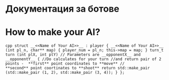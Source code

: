 # Документация за ботове
# How to make your AI?
``cpp
struct __<<Name of Your AI>>__ : player
{
	__<<Name of Your AI>>__ (int pl_n, char** map)
	{
		player_num = pl_n;
		this->map = map;
	}
	turn_t turn (int plX, int plY) // Parameters are __opponentX__ and __opponentY__
	{
		//Do calculates for your turn
		//and return pair of 2 points -  **first** point coordinates to **move**
		//                              **second** point coortinates to **shoot**
		return std::make_pair (std::make_pair (1, 2), std::make_pair (3, 4));
	}
};
``
